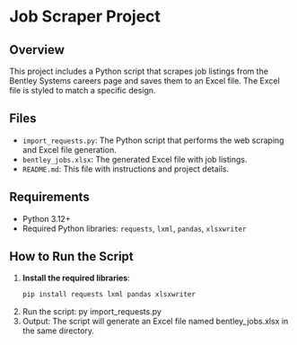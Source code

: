   # Job Scraper Project

## Overview
This project includes a Python script that scrapes job listings from the Bentley Systems careers page and saves them to an Excel file. The Excel file is styled to match a specific design.

## Files
- `import_requests.py`: The Python script that performs the web scraping and Excel file generation.
- `bentley_jobs.xlsx`: The generated Excel file with job listings.
- `README.md`: This file with instructions and project details.

## Requirements
- Python 3.12+
- Required Python libraries: `requests`, `lxml`, `pandas`, `xlsxwriter`

## How to Run the Script
1. **Install the required libraries**:
   ```sh
   pip install requests lxml pandas xlsxwriter
2. Run the script:
    py import_requests.py
3. Output:
     The script will generate an Excel file named bentley_jobs.xlsx in the same directory.
   



